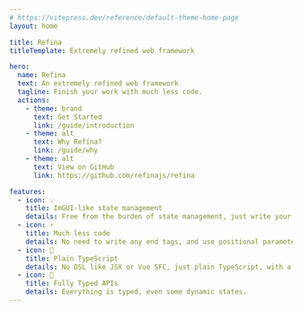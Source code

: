 ```yaml
---
# https://vitepress.dev/reference/default-theme-home-page
layout: home

title: Refina
titleTemplate: Extremely refined web framework

hero:
  name: Refina
  text: An extremely refined web framework
  tagline: Finish your work with much less code.
  actions:
    - theme: brand
      text: Get Started
      link: /guide/introduction
    - theme: alt
      text: Why Refina?
      link: /guide/why
    - theme: alt
      text: View on GitHub
      link: https://github.com/refinajs/refina

features:
  - icon: 💡
    title: ImGUI-like state management
    details: Free from the burden of state management, just write your code.
  - icon: ⚡️
    title: Much less code
    details: No need to write any end tags, and use positional parameters instead of named parameters.
  - icon: 🔩
    title: Plain TypeScript
    details: No DSL like JSX or Vue SFC, just plain TypeScript, with a little bit comptime transformation.
  - icon: 🔑
    title: Fully Typed APIs
    details: Everything is typed, even some dynamic states.
---
```

